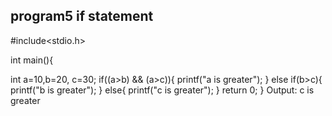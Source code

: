## program5 if  statement
#include<stdio.h>

int main(){

int a=10,b=20, c=30;
if((a>b) && (a>c)){
printf("a is greater");
}
else if(b>c){
printf("b is greater");
}
else{
printf("c is greater");
}
return 0;
}
Output: c is greater

